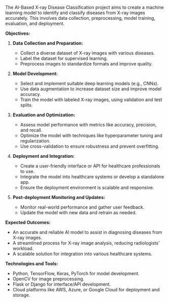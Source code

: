 

The AI-Based X-ray Disease Classification project aims to create a machine learning model to identify and classify diseases from X-ray images accurately. This involves data collection, preprocessing, model training, evaluation, and deployment.

**Objectives:**

1. **Data Collection and Preparation:**
   - Collect a diverse dataset of X-ray images with various diseases.
   - Label the dataset for supervised learning.
   - Preprocess images to standardize formats and improve quality.

2. **Model Development:**
   - Select and implement suitable deep learning models (e.g., CNNs).
   - Use data augmentation to increase dataset size and improve model accuracy.
   - Train the model with labeled X-ray images, using validation and test splits.

3. **Evaluation and Optimization:**
   - Assess model performance with metrics like accuracy, precision, and recall.
   - Optimize the model with techniques like hyperparameter tuning and regularization.
   - Use cross-validation to ensure robustness and prevent overfitting.

4. **Deployment and Integration:**
   - Create a user-friendly interface or API for healthcare professionals to use.
   - Integrate the model into healthcare systems or develop a standalone app.
   - Ensure the deployment environment is scalable and responsive.

5. **Post-deployment Monitoring and Updates:**
   - Monitor real-world performance and gather user feedback.
   - Update the model with new data and retrain as needed.

**Expected Outcomes:**
- An accurate and reliable AI model to assist in diagnosing diseases from X-ray images.
- A streamlined process for X-ray image analysis, reducing radiologists' workload.
- A scalable solution for integration into various healthcare systems.

**Technologies and Tools:**
- Python, TensorFlow, Keras, PyTorch for model development.
- OpenCV for image preprocessing.
- Flask or Django for interface/API development.
- Cloud platforms like AWS, Azure, or Google Cloud for deployment and storage.
